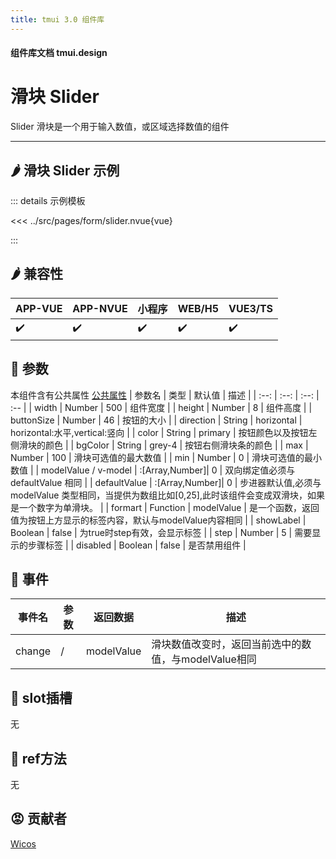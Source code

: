 ```yaml
---
title: tmui 3.0 组件库
---
```


<script setup>
import webview from '../components/mobileWebview.vue'
</script>

#### 组件库文档 tmui.design

# 滑块 Slider
Slider 滑块是一个用于输入数值，或区域选择数值的组件

---

## :hot_pepper: 滑块 Slider 示例

<webview url="https://tmui.design/h5/#/pages/form/slider"></webview>

::: details 示例模板

<<< ../src/pages/form/slider.nvue{vue}

:::

## :hot_pepper: 兼容性

| APP-VUE | APP-NVUE | 小程序 | WEB/H5 | VUE3/TS |
| --- | --- | --- | --- | --- |
| :heavy_check_mark: | :heavy_check_mark: | :heavy_check_mark: | :heavy_check_mark: | :heavy_check_mark: |

## :seedling: 参数

本组件含有公共属性 [公共属性](/spec/组件公共样式.html)
| 参数名 | 类型 | 默认值 | 描述 |
| :--: | :--: | :--: | :-- |
| width | Number | 500 | 组件宽度 |
| height | Number | 8 | 组件高度 |
| buttonSize | Number | 46 | 按钮的大小 |
| direction | String | horizontal | horizontal:水平,vertical:竖向 |
| color | String | primary | 按钮颜色以及按钮左侧滑块的颜色 |
| bgColor | String | grey-4 | 按钮右侧滑块条的颜色 |
| max | Number | 100 | 滑块可选值的最大数值 |
| min | Number | 0 | 滑块可选值的最小数值 |
| modelValue / v-model | :[Array,Number]| 0 | 双向绑定值必须与defaultValue 相同 |
| defaultValue | :[Array,Number]| 0 | 步进器默认值,必须与modelValue 类型相同，当提供为数组比如[0,25],此时该组件会变成双滑块，如果是一个数字为单滑块。 |
| formart | Function | modelValue | 是一个函数，返回值为按钮上方显示的标签内容，默认与modelValue内容相同 |
| showLabel | Boolean | false | 为true时step有效，会显示标签 |
| step | Number | 5 |  需要显示的步骤标签 |
| disabled | Boolean | false | 是否禁用组件 |

## :rose: 事件

| 事件名 | 参数 | 返回数据 | 描述 |
| --- | --- | --- | --- |
| change | / | modelValue | 滑块数值改变时，返回当前选中的数值，与modelValue相同 |

## :corn: slot插槽

无

## :green_salad: ref方法

无

## :rage: 贡献者
[Wicos](http://wicos.me)